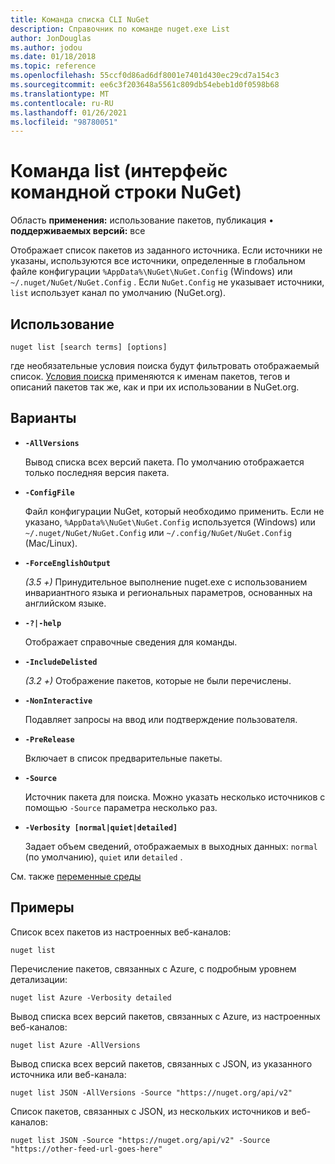 ```yaml
---
title: Команда списка CLI NuGet
description: Справочник по команде nuget.exe List
author: JonDouglas
ms.author: jodou
ms.date: 01/18/2018
ms.topic: reference
ms.openlocfilehash: 55ccf0d86ad6df8001e7401d430ec29cd7a154c3
ms.sourcegitcommit: ee6c3f203648a5561c809db54ebeb1d0f0598b68
ms.translationtype: MT
ms.contentlocale: ru-RU
ms.lasthandoff: 01/26/2021
ms.locfileid: "98780051"
---
```

# <a name="list-command-nuget-cli"></a>Команда list (интерфейс командной строки NuGet)

Область **применения:** использование пакетов, публикация &bullet; **поддерживаемых версий:** все

Отображает список пакетов из заданного источника. Если источники не указаны, используются все источники, определенные в глобальном файле конфигурации `%AppData%\NuGet\NuGet.Config` (Windows) или `~/.nuget/NuGet/NuGet.Config` . Если `NuGet.Config` не указывает источники, `list` использует канал по умолчанию (NuGet.org).

## <a name="usage"></a>Использование

```cli
nuget list [search terms] [options]
```

где необязательные условия поиска будут фильтровать отображаемый список. [Условия поиска](../../consume-packages/finding-and-choosing-packages.md#search-syntax) применяются к именам пакетов, тегов и описаний пакетов так же, как и при их использовании в NuGet.org. 

## <a name="options"></a>Варианты

- **`-AllVersions`**

  Вывод списка всех версий пакета. По умолчанию отображается только последняя версия пакета.

- **`-ConfigFile`**

  Файл конфигурации NuGet, который необходимо применить. Если не указано, `%AppData%\NuGet\NuGet.Config` используется (Windows) или `~/.nuget/NuGet/NuGet.Config` или `~/.config/NuGet/NuGet.Config` (Mac/Linux).

- **`-ForceEnglishOutput`**

  *(3.5 +)* Принудительное выполнение nuget.exe с использованием инвариантного языка и региональных параметров, основанных на английском языке.

- **`-?|-help`**

  Отображает справочные сведения для команды.

- **`-IncludeDelisted`**

  *(3.2 +)* Отображение пакетов, которые не были перечислены.

- **`-NonInteractive`**

  Подавляет запросы на ввод или подтверждение пользователя.

- **`-PreRelease`**

  Включает в список предварительные пакеты.

- **`-Source`**

  Источник пакета для поиска. Можно указать несколько источников с помощью `-Source` параметра несколько раз.

- **`-Verbosity [normal|quiet|detailed]`**

  Задает объем сведений, отображаемых в выходных данных: `normal` (по умолчанию), `quiet` или `detailed` .

См. также [переменные среды](cli-ref-environment-variables.md)

## <a name="examples"></a>Примеры

Список всех пакетов из настроенных веб-каналов:
```
nuget list
```
Перечисление пакетов, связанных с Azure, с подробным уровнем детализации:
```
nuget list Azure -Verbosity detailed
```
Вывод списка всех версий пакетов, связанных с Azure, из настроенных веб-каналов:
```
nuget list Azure -AllVersions
```
Вывод списка всех версий пакетов, связанных с JSON, из указанного источника или веб-канала:
```
nuget list JSON -AllVersions -Source "https://nuget.org/api/v2"
```
Список пакетов, связанных с JSON, из нескольких источников и веб-каналов:
```
nuget list JSON -Source "https://nuget.org/api/v2" -Source "https://other-feed-url-goes-here"
```
